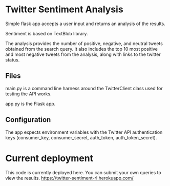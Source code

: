 # Twitter Sentiment Analysis

Simple flask app accepts a user input and returns an analysis of the results.

Sentiment is based on TextBlob library.  

The analysis provides the number of positive, negative, and neutral tweets obtained from the search query.  It also includes the top 10 most positive and most negative tweets from the analysis, along with links to the twitter status.  

## Files

main.py is a command line harness around the TwitterClient class used for testing the API works.  

app.py is the Flask app.  

## Configuration
The app expects environment variables with the Twitter API authentication keys (consumer_key, consumer_secret, auth_token, auth_token_secret).

# Current deployment
This code is currently deployed here.  You can submit your own queries to view the results.
https://twitter-sentiment-rl.herokuapp.com/
